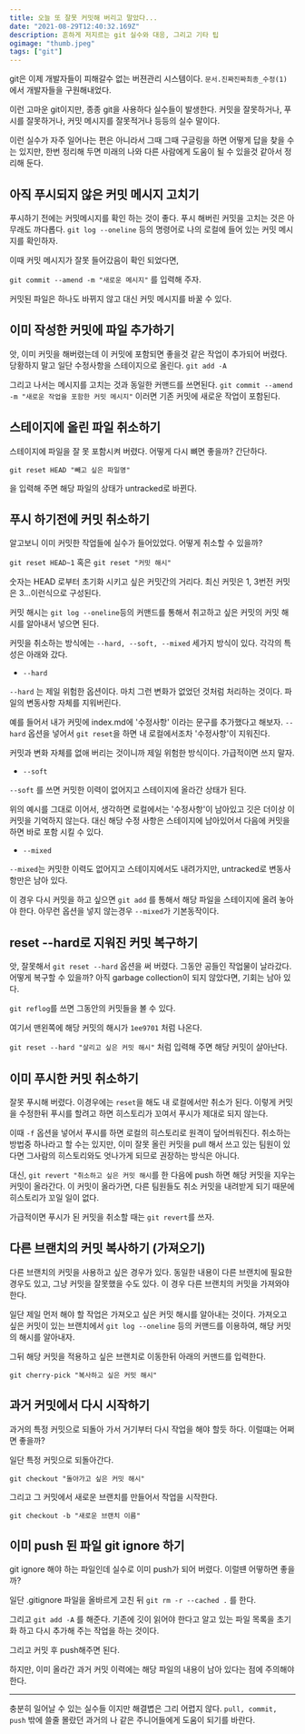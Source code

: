 ```yaml
---
title: 오늘 또 잘못 커밋해 버리고 말았다...
date: "2021-08-29T12:40:32.169Z"
description: 흔하게 저지르는 git 실수와 대응, 그리고 기타 팁
ogimage: "thumb.jpeg"
tags: ["git"]
---
```


git은 이제 개발자들이 피해갈수 없는 버젼관리 시스템이다. `문서.진짜진짜최종_수정(1)` 에서 개발자들을 구원해내었다.

이런 고마운 git이지만, 종종 git을 사용하다 실수들이 발생한다. 커밋을 잘못하거나, 푸시를 잘못하거나, 커밋 메시지를 잘못적거나 등등의 실수 말이다.

이런 실수가 자주 일어나는 편은 아니라서 그때 그때 구글링을 하면 어떻게 답을 찾을 수는 있지만, 한번 정리해 두면 미래의 나와 다른 사람에게 도움이 될 수 있을것 같아서 정리해 둔다.

## 아직 푸시되지 않은 커밋 메시지 고치기

푸시하기 전에는 커밋메시지를 확인 하는 것이 좋다. 푸시 해버린 커밋을 고치는 것은 아무래도 까다롭다.
`git log --oneline` 등의 명령어로 나의 로컬에 들어 있는 커밋 메시지를 확인하자.

이때 커밋 메시지가 잘못 들어갔음이 확인 되었다면,

`git commit --amend -m "새로운 메시지"` 를 입력해 주자.

커밋된 파일은 하나도 바뀌지 않고 대신 커밋 메시지를 바꿀 수 있다.

## 이미 작성한 커밋에 파일 추가하기

앗, 이미 커밋을 해버렸는데 이 커밋에 포함되면 좋을것 같은 작업이 추가되어 버렸다. 당황하지 말고 일단 수정사항을 스테이지으로 올린다.
`git add -A`

그리고 나서는 메시지를 고치는 것과 동일한 커맨드를 쓰면된다. `git commit --amend -m "새로운 작업을 포함한 커밋 메시지"` 이러면 기존 커밋에 새로운 작업이 포함된다.

## 스테이지에 올린 파일 취소하기

스테이지에 파일을 잘 못 포함시켜 버렸다. 어떻게 다시 뼈면 좋을까? 간단하다.

`git reset HEAD "빼고 싶은 파일명"`

을 입력해 주면 해당 파일의 상태가 untracked로 바뀐다.

## 푸시 하기전에 커밋 취소하기

알고보니 이미 커밋한 작업들에 실수가 들어있었다. 어떻게 취소할 수 있을까?

`git reset HEAD~1` 혹은 `git reset "커밋 해시"`

숫자는 HEAD 로부터 초기화 시키고 싶은 커밋간의 거리다. 최신 커밋은 1, 3번전 커밋은 3...이런식으로 구성된다.

커밋 해시는 `git log --oneline`등의 커맨드를 통해서 취고하고 싶은 커밋의 커밋 해시를 알아내서 넣으면 된다.

커밋을 취소하는 방식에는 `--hard, --soft, --mixed` 세가지 방식이 있다. 각각의 특성은 아래와 갔다.

- `--hard`

`--hard` 는 제일 위험한 옵션이다. 마치 그런 변화가 없었던 것처럼 처리하는 것이다. 파일의 변동사항 자체를 지워버린다.

예를 들어서 내가 커밋에 index.md에 '수정사항' 이라는 문구를 추가했다고 해보자. `--hard` 옵션을 넣어서 `git reset`을 하면 내 로컬에서조차 '수정사항'이 지워진다.

커밋과 변화 자체를 없애 버리는 것이니까 제일 위험한 방식이다. 가급적이면 쓰지 말자.

- `--soft`

`--soft` 를 쓰면 커밋한 이력이 없어지고 스테이지에 올라간 상태가 된다.

위의 예시를 그대로 이어서, 생각하면 로컬에서는 '수정사항'이 남아있고 깃은 더이상 이 커밋을 기억하지 않는다. 대신 해당 수정 사항은 스테이지에 남아있어서 다음에 커밋을 하면 바로 포함 시킬 수 있다.

- `--mixed`

`--mixed`는 커밋한 이력도 없어지고 스테이지에서도 내려가지만, untracked로 변동사항만은 남아 있다.

이 경우 다시 커밋을 하고 싶으면 `git add` 를 통해서 해당 파일을 스테이지에 올려 놓아야 한다. 아무런 옵션을 넣지 않는경우 `--mixed`가 기본동작이다.

## reset --hard로 지워진 커밋 복구하기

앗, 잘못해서 `git reset --hard` 옵션을 써 버렸다. 그동안 공들인 작업물이 날라갔다. 어떻게 복구할 수 있을까?
아직 garbage collection이 되지 않았다면, 기회는 남아 있다.

`git reflog`를 쓰면 그동안의 커밋들을 볼 수 있다.

여기서 맨왼쪽에 해당 커밋의 해시가 `1ee9701` 처럼 나온다.

`git reset --hard "살리고 싶은 커밋 해시"` 처럼 입력해 주면 해당 커밋이 살아난다.

## 이미 푸시한 커밋 취소하기

잘못 푸시해 버렸다. 이경우에는 `reset`을 해도 내 로컬에서만 취소가 된다. 이렇게 커밋을 수정한뒤 푸시를 할려고 하면 히스토리가 꼬여서 푸시가 제대로 되지 않는다.

이때 `-f` 옵션을 넣어서 푸시를 하면 로컬의 히스토리로 원격이 덮어씌워진다. 취소하는 방법중 하나라고 할 수는 있지만, 이미 잘못 올린 커밋을 pull 해서 쓰고 있는 팀원이 있다면 그사람의 히스토리와도 엇나가게 되므로 권장하는 방식은 아니다.

대신, `git revert "취소하고 싶은 커밋 해시`를 한 다음에 push 하면 해당 커밋을 지우는 커밋이 올라간다. 이 커밋이 올라가면, 다른 팀원들도 취소 커밋을 내려받게 되기 때문에 히스토리가 꼬일 일이 없다.

가급적이면 푸시가 된 커밋을 취소할 때는 `git revert`를 쓰자.

## 다른 브랜치의 커밋 복사하기 (가져오기)

다른 브랜치의 커밋을 사용하고 싶은 경우가 있다. 동일한 내용이 다른 브랜치에 필요한 경우도 있고, 그냥 커밋을 잘못했을 수도 있다. 이 경우 다른 브랜치의 커밋을 가져와야 한다.

일단 제일 먼저 해야 할 작업은 가져오고 싶은 커밋 해시를 알아내는 것이다. 가져오고 싶은 커밋이 있는 브랜치에서 `git log --oneline` 등의 커맨드를 이용하여, 해당 커밋의 해시를 알아내자.

그뒤 해당 커밋을 적용하고 싶은 브랜치로 이동한뒤 아래의 커맨드를 입력한다.

`git cherry-pick "복사하고 싶은 커밋 해시"`

## 과거 커밋에서 다시 시작하기

과거의 특정 커밋으로 되돌아 가서 거기부터 다시 작업을 해야 할듯 하다. 이럴떄는 어쩌면 좋을까?

일단 특정 커밋으로 되돌아간다.

`git checkout "돌아가고 싶은 커밋 해시"`

그리고 그 커밋에서 새로운 브랜치를 만들어서 작업을 시작한다.

`git checkout -b "새로운 브랜치 이름"`

## 이미 push 된 파일 git ignore 하기

git ignore 해야 하는 파일인데 실수로 이미 push가 되어 버렸다. 이럴떈 어떻하면 좋을까?

일단 .gitignore 파일을 올바르게 고친 뒤 `git rm -r --cached .` 를 한다.

그리고 `git add -A` 를 해준다. 기존에 깃이 읽어야 한다고 알고 있는 파일 목록을 초기화 하고 다시 추가해 주는 작업을 하는 것이다.

그리고 커밋 후 push해주면 된다.

하지만, 이미 올라간 과거 커밋 이력에는 해당 파일의 내용이 남아 있다는 점에 주의해야 한다.

---

충분히 일어날 수 있는 실수들 이지만 해결볍은 그리 어렵지 않다. `pull, commit, push` 밖에 쓸줄 몰랐던 과거의 나 같은 주니어들에게 도움이 되기를 바란다.

